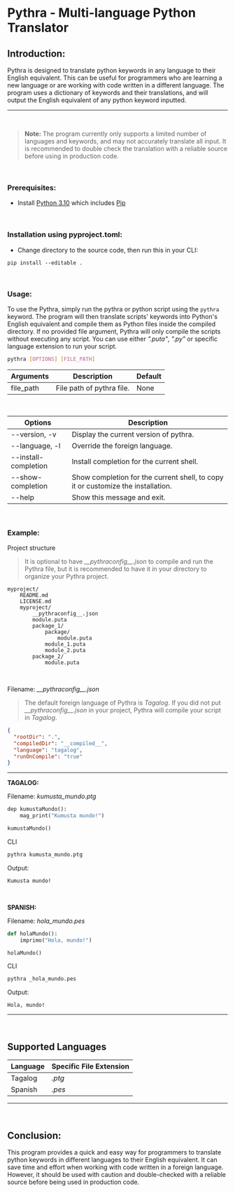 # Pythra - Multi-language Python Translator

## Introduction:

Pythra is designed to translate python keywords in any language to their English equivalent. This can be useful for programmers who are learning a new language or are working with code written in a different language. The program uses a dictionary of keywords and their translations, and will output the English equivalent of any python keyword inputted.

---

<br>

> **Note:** The program currently only supports a limited number of languages and keywords, and may not accurately translate all input. It is recommended to double check the translation with a reliable source before using in production code.

<br>

### Prerequisites:

- Install [Python 3.10](https://www.python.org/) which includes [Pip](https://pypi.org/project/pip/)

<br>

### Installation using pyproject.toml:

- Change directory to the source code, then run this in your CLI:

```
pip install --editable .
```

<br>

### Usage:

To use the Pythra, simply run the pythra or python script using the `pythra` keyword. The program will then translate scripts' keywords into Python's English equivalent and compile them as Python files inside the compiled directory. If no provided file argument, Pythra will only compile the scripts without executing any script. You can use either _".puta"_, _".py"_ or specific language extension to run your script.

```bash
pythra [OPTIONS] [FILE_PATH]
```

| Arguments | Description               | Default |
| --------- | ------------------------- | ------- |
| file_path | File path of pythra file. | None    |

<br>

| Options              | Description                                                                      |
| -------------------- | -------------------------------------------------------------------------------- |
| --version, -v        | Display the current version of pythra.                                           |
| --language, -l       | Override the foreign language.                                                   |
| --install-completion | Install completion for the current shell.                                        |
| --show-completion    | Show completion for the current shell, to copy it or customize the installation. |
| --help               | Show this message and exit.                                                      |

<br>

### Example:

Project structure

> It is optional to have *\_\_pythraconfig\_\_.json* to compile and run the Pythra file, but it is recommended to have it in your directory to organize your Pythra project.

```
myproject/
    README.md
    LICENSE.md
    myproject/
		__pythraconfig__.json
		module.puta
		package_1/
			package/
				module.puta
			module_1.puta
			module_2.puta
		package_2/
			module.puta
```

<br>

Filename: _\_\_pythraconfig\_\_.json_

> The default foreign language of Pythra is _Tagalog_. If you did not put _\_\_pythraconfig\_\_.json_ in your project, Pythra will compile your script in _Tagalog_.

```json
{
  "rootDir": ".",
  "compiledDir": "__compiled__",
  "language": "tagalog",
  "runOnCompile": "true"
}
```

---

**TAGALOG:**

Filename: _kumusta_mundo.ptg_

```python
dep kumustaMundo():
	mag_print("Kumusta mundo!")

kumustaMundo()
```

CLI

```bash
pythra kumusta_mundo.ptg
```

Output:

```
Kumusta mundo!
```

<br>

**SPANISH:**

Filename: _hola_mundo.pes_

```python
def holaMundo():
	imprimo("Hola, mundo!")

holaMundo()
```

CLI

```bash
pythra _hola_mundo.pes
```

Output:

```
Hola, mundo!
```

---

<br>

## Supported Languages

| Language | Specific File Extension |
| -------- | ----------------------- |
| Tagalog  | _.ptg_                  |
| Spanish  | _.pes_                  |

---

<br>

## Conclusion:

This program provides a quick and easy way for programmers to translate python keywords in different languages to their English equivalent. It can save time and effort when working with code written in a foreign language. However, it should be used with caution and double-checked with a reliable source before being used in production code.

